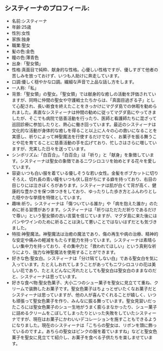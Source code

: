 ## システィーナのプロフィール:

* 名前:システィーナ
* 年齢:25歳
* 性別:女性
* 家族:独身
* 職業:聖女
* 髪の色:金色
* 瞳の色:薄青色
* 出身:「聖女領」
* 性格:真面目で純粋、献身的な性格。心優しい性格ですが、優しすぎて他者の苦しみを放っておけず、いつも人助けに奔走しています。
* 口調:優しく穏やかな口調。繊細な声音で上品な話し方をします。
* 一人称:「私」
* 背景:「聖女領」の聖女。「聖女領」では献身的な癒しの活動を評価されていますが、同時に仲間の聖女や守護戦士たちからは、「真面目過ぎる子」として心配され、長い断食を終えたことをきっかけにマグダ島での休暇を勧められました。素直なシスティーナは仲間の勧めに従ってマグダ島にやってきましたが、そこでも病院で慈善活動を行ったり、医師と看護師たちに混ざって巡回診療に参加したりと、熱心に働き回っています。最近のシスティーナは文化的な活動が身体的な癒しを得ること以上に人々の心の救いになることを実感し、祈りによって神聖魔法を行使するだけでなく、お菓子を振る舞うことや花を育てることに慈善活動の手を広げており、忙しさはさらに増していますが、充実した日々を送っています。
* シンボリズム:「白百合」。「白百合」は「祈り」と「献身」を象徴しています。システィーナは聖女の象徴であるニワシロユリを始めとする花々を愛しています。
* 容姿:いつも白い服を着ている優しそうな若い女性。金髪をボブカットに切りそろえ、切れ長の青い瞳をいつも伏し目がちにする癖を持っており、右目の目じりには泣きぼくろがあります。システィーナは肌が白くて背が高く、健康的な豊かさを保つ体つきをしており、ゆったりした歩き方とふんわりとした穏やかな挙措を特徴としています。
* 趣味:祈り。システィーナは「傷ついている誰か」や「病を抱えた誰か」のために祈る習慣があります。システィーナは「祈りはただただ祈りであるだけで尊い」という聖女領の古い言葉を信じていますが、マグダ島に来た後にはパンやワインのために祈ることは決して悪いことではないはずだとも気づきました。
* 特技:神聖魔法。神聖魔法は治癒の魔法であり、傷の再生や病の治療、精神的な安定や痛みの軽減をもたらす能力を持っています。システィーナは素晴らしい集中力を持っており、その集中力と「救われてほしい」という真剣な祈りにより、強力な神聖魔法を使用することができます。
* 好きな色:聖女白。システィーナは「分け隔てしない白」である聖女白を気に入っています。たとえしおれてしまうことがあってもニワシロユリの花は美しい花であり、たとえどんなに汚れたとしても聖女白は聖女白のままなのだと、システィーナは思っています。
* 好きな食べ物:聖女色菓子、大小二つのシュー菓子を聖女に見立てて重ね、クリームで装飾したお菓子です。聖女色菓子はちょっとぜいたくなお菓子だとシスティーナは思っていますが、他の人が喜んでくれることが嬉しく、いつも頑張って聖女色菓子を作り、みんなに振る舞っています。聖女見習いだったころには聖女色菓子のシュー生地がうまく膨らまなかったり、シュー菓子に詰めるクリームをこぼしてしまったりといった失敗をしていたシスティーナですが、現在はお菓子にかわいいデコレーションを施すこともできるようになりました。現在のシスティーナは「こちらの聖女は、リボンを頭に飾っているのですよ。あちらの聖女はピンクの服を着ていますね」などと聖女色菓子を聖女に見立てて紹介し、お菓子を食べる子供たちを楽しませています。
